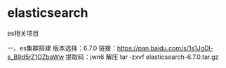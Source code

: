# elasticsearch
es相关项目

一、es集群搭建
版本选择：6.7.0
链接：https://pan.baidu.com/s/1s1JgDl-s_B9d5rZ1OZbaWw 
提取码：jwn6
解压 tar ‐zxvf elasticsearch-6.7.0.tar.gz
